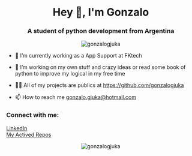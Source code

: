 <h1 align="center">Hey 👋, I'm Gonzalo</h1>
<h3 align="center">A student of python development from Argentina</h3>
<p align="center"> <img src=https://komarev.com/ghpvc/?username=gonzalogjuka&color=orange&style=plastic&label=Profile+Views alt="gonzalogjuka"/> </p>

- 🔭 I’m currently working as a App Support at FKtech

- 🌱 I’m working on my own stuff and crazy ideas or read some book of python to improve my logical in my free time

- 👨‍💻 All of my projects are publics at https://github.com/gonzalogjuka

- 📫 How to reach me gonzalo.gjuka@hotmail.com

<h3 align="left">Connect with me:</h3>
<p align="left">
<a href="https://www.linkedin.com/in/gonzalo-gjuka/" target="blank">LinkedIn</a>
  <br>
<a href="https://github.com/gonzalogjuka" target="blank">My Actived Repos</a>
</p>

<p align="center"><img src="https://github-readme-streak-stats.herokuapp.com/?user=gonzalogjuka&theme=dark" alt="gonzalogjuka" /></p>
